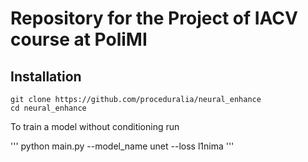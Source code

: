 # Repository for the Project of IACV course at PoliMI

## Installation

```
git clone https://github.com/proceduralia/neural_enhance
cd neural_enhance
```

To train a model without conditioning run 

'''
python main.py --model_name unet --loss l1nima
'''
